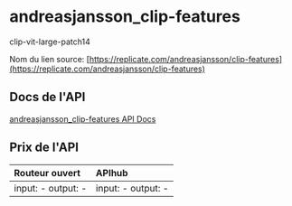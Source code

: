 # andreasjansson_clip-features

clip-vit-large-patch14

Nom du lien source: [https://replicate.com/andreasjansson/clip-features](https://replicate.com/andreasjansson/clip-features)

## Docs de l'API

[andreasjansson_clip-features API Docs](../apis/fr/andreasjansson_clip-features.md)

## Prix de l'API

| Routeur ouvert | APIhub |
|:---|:---|
| input: - output: - | input: - output: - |
